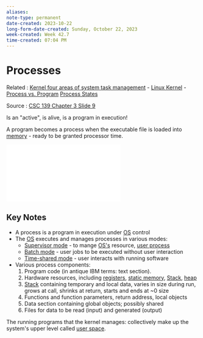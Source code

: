```yaml
---
aliases:
note-type: permanent
date-created: 2023-10-22
long-form-date-created: Sunday, October 22, 2023
week-created: Week 42.7
time-created: 07:04 PM
---
```


# Processes

Related : [Kernel four areas of system task management](Kernel%20four%20areas%20of%20system%20task%20management.md) - [Linux Kernel](../3-permanent-notes-🧲/Linux%20Kernel.md) - [Process vs. Program](../3-permanent-notes-🧲/Process%20vs.%20Program.md) [Process States](Process%20States.md)

Source : [CSC 139 Chapter 3 Slide 9](../attachments/csus_csc139_herbert_g_mayer_chapter03_process.pdf)

Is an "active", is alive, is a program in execution!

A program becomes a process when the executable file is loaded into [memory](Memory.md) - ready to be
granted processor time.

![Execution of a program](Execution%20of%20a%20program.md)

## Key Notes

- A process is a program in execution under [OS](../4-hub-notes-🚉/Operating%20Systems.md) control
- The [OS](../4-hub-notes-🚉/Operating%20Systems.md) executes and manages processes in various modes:
  - [Supervisor mode](Privilege%20Level.md) - to mange [OS's](../4-hub-notes-🚉/Operating%20Systems.md) resource, [user process](User%20Space.md)
  - [Batch mode](Batch%20mode) - user jobs to be executed without user interaction
  - [Time-shared mode](Time-shared%20mode) - user interacts with running software
- Various process components:
  1. Program code (in antique IBM terms: text section).
  2. Hardware resources, including [registers](registers), [static memory](static%20memory), [Stack](../_inbox/Stack%20Data%20Structure.md), [heap](heap.md)
  3. [Stack](../_inbox/Stack%20Data%20Structure.md) containing temporary and local data, varies in size during run, grows at call, shrinks at return, starts and ends at ~0 size
  4. Functions and function parameters, return address, local objects
  5. Data section containing global objects; possibly shared
  6. Files for data to be read (input) and generated (output)

The running programs that the kernel manages: collectively make up the system's upper
level called [user space](User%20Space.md).
